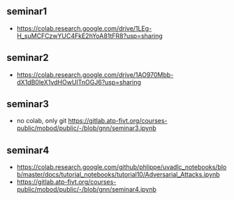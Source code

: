## seminar1 
- https://colab.research.google.com/drive/1LEg-H_suMCFCzwYUC4FkE2hYoA81tFR8?usp=sharing   

## seminar2 
- https://colab.research.google.com/drive/1AO970Mbb-dX1dB0leX1vdHOwUITnOGJ6?usp=sharing  

## seminar3 
- no colab, only git https://gitlab.atp-fivt.org/courses-public/mobod/public/-/blob/gnn/seminar3.ipynb  

## seminar4
- https://colab.research.google.com/github/phlippe/uvadlc_notebooks/blob/master/docs/tutorial_notebooks/tutorial10/Adversarial_Attacks.ipynb
- https://gitlab.atp-fivt.org/courses-public/mobod/public/-/blob/gnn/seminar4.ipynb
